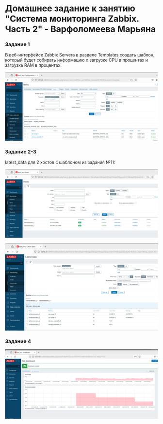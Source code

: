 # Домашнее задание к занятию "Система мониторинга Zabbix. Часть 2" - Варфоломеева Марьяна

### Задание 1
В веб-интерфейсе Zabbix Servera в разделе Templates создать шаблон, который  будет собирать информацию о загрузке CPU 
в процентах и загрузке RAM в процентах:


![Задание 1](./img/01_template.png)

### Задание 2-3

latest_data для 2 хостов с шаблоном из задания №11:

![Задание 2](./img/02_hosts_zab_agent.png)

![Задание 3](./img/03_latest_data.png)

### Задание 4

![Задание 4](./img/04_dashboard.png)